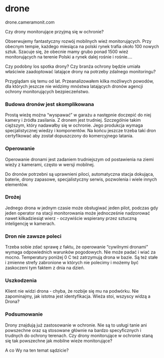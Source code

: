 # drone
drone.cameramonit.com



Czy drony monitorujące przyjmą się w ochronie?

Obserwujemy fantastyczny rozwój mobilnych wież monitorujących. 
Przy obecnym tempie, każdego miesiąca na polski rynek trafia około 100 nowych sztuk. 
Szacuje się, że obecnie mamy grubo ponad 1500 wież monitorujących na terenie Polski a rynek dalej rośnie i rośnie….


Czy podobny los spotka drony? Czy branża ochrony będzie umiała właściwie zaadoptować latające drony na potrzeby zdalnego monitoringu? 

Przyglądam się temu od lat. Przeanalizowałem kilka możliwych powodów, dla których jeszcze nie widzimy mnóstwa latających dronów agencji ochrony monitorujących bezpieczeństwo. 


### Budowa dronów jest skomplikowana

Prostą wieżę można “wyspawać” w garażu a następnie doczepić do niej kamery i źródła zasilania. Z dronem jest trudniej. Szczególnie takim cięższym, który nadawałby się w ochronie. Jego produkcja wymaga specjalistycznej wiedzy i komponentów. Na końcu jeszcze trzeba taki dron certyfikować aby został dopuszczony do komercyjnego latania.
 
### Operowanie

Operowanie dronami jest zadaniem trudniejszym od postawienia na ziemi wieży z kamerami, często w wersji mobilnej.

Do dronów potrzebni są uprawnieni piloci, automatyczna stacja dokująca, baterie, drony zapasowe, specjalistyczny serwis, pozwolenia i wiele innych elementów. 

### Drożej

Jednego drona w jednym czasie może obsługiwać jeden pilot, podczas gdy jeden operator na stacji monitorowania może jednocześnie nadzorować nawet kilkadziesiąt wierz - oczywiście wspierany przez sztuczną inteligencję w kamerach.

### Dron nie zawsze poleci
Trzeba sobie zdać sprawę z faktu, że operowanie “cywilnymi dronami” wymaga odpowiednich warunków pogodowych. Nie może padać i wiać za mocno. Temperatury poniżej 0 C też zatrzymują drona w bazie. Są też stałe i zmienne strefy zabronione w których nie polecimy i możemy być zaskoczeni tym faktem z dnia na dzień.

### Uszkodzenia

Klient nie widzi drona - chyba, że rozbije się mu na podwórku. 
Nie zapominajmy, jak istotna jest identyfikacja.
Wieża stoi, wszyscy widzą a Drona? 

### Podsumowanie

Drony znajdują już zastosowanie w ochronie. Nie są to usługi tanie ani powszechne oraz są stosowane głównie na bardzo specyficznych i trudnych do ochrony terenach. 
Czy drony monitorujące w ochronie staną się tak powszechne jak mobilne wieże monitorujące? 


A co Wy na ten temat sądzicie? 
